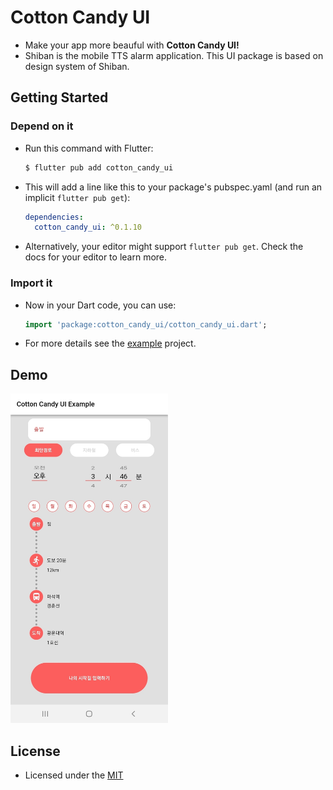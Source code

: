 # Cotton Candy UI

- Make your app more beauful with **Cotton Candy UI!**
- Shiban is the mobile TTS alarm application. This UI package is based on design system of Shiban.

## Getting Started

### Depend on it

 - Run this command with Flutter:

    ```bash
    $ flutter pub add cotton_candy_ui
    ```

 - This will add a line like this to your package's pubspec.yaml (and run an implicit `flutter pub get`):

    ```yaml
    dependencies:
      cotton_candy_ui: ^0.1.10
    ```

 - Alternatively, your editor might support `flutter pub get`. Check the docs for your editor to learn more.

### Import it

 - Now in your Dart code, you can use:

    ```dart
    import 'package:cotton_candy_ui/cotton_candy_ui.dart';
    ```

 - For more details see the [example](https://github.com/Team-Kelly/cotten_candy_ui/tree/main/example) project.

## Demo
<img width=50% src="https://github.com/Team-Kelly/cotten_candy_ui/blob/main/exam_image/ui_exam.jpg?raw=true" alt="ui_exam" style="zoom:20%;" />

## License

 - Licensed under the [MIT](https://github.com/Team-Kelly/cotten_candy_ui/blob/main/LICENSE)
